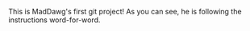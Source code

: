 This is MadDawg's first git project! As you can see, he is following the instructions word-for-word.
